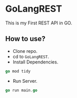 # GoLangREST

This is my First REST API in GO.

## How to use?

- Clone repo.
- cd to `GoLangREST`.
- Install Dependencies.

```go
go mod tidy
```
- Run Server.

```go
go run main.go
```
